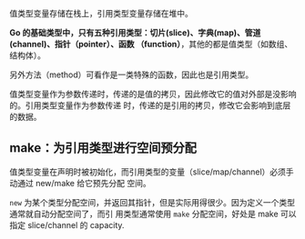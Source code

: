值类型变量存储在栈上，引用类型变量存储在堆中。

**Go 的基础类型中，只有五种引用类型：切片(slice)、字典(map)、管道(channel)、指针（pointer）、函数
（function）**，其他的都是值类型（如数组、结构体）。

另外方法（method）可看作是一类特殊的函数，因此也是引用类型。

值类型变量作为参数传递时，传递的是值的拷贝，因此修改它的值对外部是没影响的。引用类型变量作为参数传递
时，传递的是引用的拷贝，修改它会影响到底层的数据。

## make：为引用类型进行空间预分配

值类型变量在声明时被初始化，而引用类型的变量（slice/map/channel）必须手动通过 new/make 给它预先分配
空间。

`new` 为某个类型分配空间，并返回其指针，但是实际用得很少。因为定义一个类型通常就自动分配空间了，而引
用类型通常使用 `make` 分配空间，好处是 make 可以指定 slice/channel 的 capacity.
